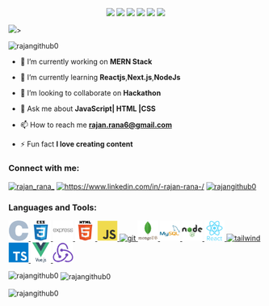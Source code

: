<p align="center">
  <!-- Intro -->
  <img src="https://readme-typing-svg.herokuapp.com?font=Fira+Code&weight=500&size=24&pause=1000&color=11F7FF&center=true&vCenter=true&width=600&lines=Hi+%F0%9F%91%8B,+I'm+Rajan" />

  <!-- MERN Stack -->
  <img src="https://readme-typing-svg.herokuapp.com?font=Fira+Code&weight=500&size=24&pause=1000&color=00FF7F&center=true&vCenter=true&width=600&lines=MERN+Stack+Developer" />

  <!-- Frontend -->
  <img src="https://readme-typing-svg.herokuapp.com?font=Fira+Code&weight=500&size=24&pause=1000&color=1E90FF&center=true&vCenter=true&width=600&lines=Frontend+Developer" />

  <!-- Backend -->
  <img src="https://readme-typing-svg.herokuapp.com?font=Fira+Code&weight=500&size=24&pause=1000&color=FF8C00&center=true&vCenter=true&width=600&lines=Backend+Developer" />

  <!-- Full Stack -->
  <img src="https://readme-typing-svg.herokuapp.com?font=Fira+Code&weight=500&size=24&pause=1000&color=FF1493&center=true&vCenter=true&width=600&lines=Full+Stack+Developer" />

  <!-- Learning -->
  <img src="https://readme-typing-svg.herokuapp.com?font=Fira+Code&weight=500&size=24&pause=1000&color=FFD700&center=true&vCenter=true&width=600&lines=Always+Learning+%F0%9F%93%9A" />

  <!-- Build Something -->
  <img src="https://readme-typing-svg.herokuapp.com?font=Fira+Code&weight=500&size=24&pause=1000&color=DC143C&center=true&vCenter=true&width=600&lines=Let’s+Build+Something+Amazing!" />> 
</p>

<p align="left"> <img src="https://komarev.com/ghpvc/?username=rajangithub0&label=Profile%20views&color=0e75b6&style=flat" alt="rajangithub0" /> </p>

- 🔭 I’m currently working on **MERN Stack**

- 🌱 I’m currently learning **Reactjs**,**Next.js**,**NodeJs**

- 👯 I’m looking to collaborate on **Hackathon**

- 💬 Ask me about **JavaScript| HTML |CSS**

- 📫 How to reach me **rajan.rana6@gmail.com**

- ⚡ Fun fact **I love creating content**

<h3 align="left">Connect with me:</h3>
<p align="left">
<a href="https://twitter.com/rajan_rana_" target="blank"><img align="center" src="https://raw.githubusercontent.com/rahuldkjain/github-profile-readme-generator/master/src/images/icons/Social/twitter.svg" alt="rajan_rana_" height="30" width="40" /></a>
<a href="https://linkedin.com/in/https://www.linkedin.com/in/-rajan-rana-/" target="blank"><img align="center" src="https://raw.githubusercontent.com/rahuldkjain/github-profile-readme-generator/master/src/images/icons/Social/linked-in-alt.svg" alt="https://www.linkedin.com/in/-rajan-rana-/" height="30" width="40" /></a>
<a href="https://www.leetcode.com/rajangithub0" target="blank"><img align="center" src="https://raw.githubusercontent.com/rahuldkjain/github-profile-readme-generator/master/src/images/icons/Social/leet-code.svg" alt="rajangithub0" height="30" width="40" /></a>
</p>

<h3 align="left">Languages and Tools:</h3>
<p align="left">   <a href="https://www.cprogramming.com/" target="_blank" rel="noreferrer"> <img src="https://raw.githubusercontent.com/devicons/devicon/master/icons/c/c-original.svg" alt="c" width="40" height="40"/> </a> <a href="https://www.w3schools.com/css/" target="_blank" rel="noreferrer"> <img src="https://raw.githubusercontent.com/devicons/devicon/master/icons/css3/css3-original-wordmark.svg" alt="css3" width="40" height="40"/> </a> <a href="https://expressjs.com" target="_blank" rel="noreferrer"> <img src="https://raw.githubusercontent.com/devicons/devicon/master/icons/express/express-original-wordmark.svg" alt="express" width="40" height="40"/> </a>  <a href="https://www.w3.org/html/" target="_blank" rel="noreferrer"> <img src="https://raw.githubusercontent.com/devicons/devicon/master/icons/html5/html5-original-wordmark.svg" alt="html5" width="40" height="40"/> </a><a href="https://developer.mozilla.org/en-US/docs/Web/JavaScript" target="_blank" rel="noreferrer"> <img src="https://raw.githubusercontent.com/devicons/devicon/master/icons/javascript/javascript-original.svg" alt="javascript" width="40" height="40"/> </a> <a href="https://git-scm.com/" target="_blank" rel="noreferrer"> <img src="https://www.vectorlogo.zone/logos/git-scm/git-scm-icon.svg" alt="git" width="40" height="40"/> </a> <a href="https://www.mongodb.com/" target="_blank" rel="noreferrer"> <img src="https://raw.githubusercontent.com/devicons/devicon/master/icons/mongodb/mongodb-original-wordmark.svg" alt="mongodb" width="40" height="40"/> </a>  <a href="https://www.mysql.com/" target="_blank" rel="noreferrer"> <img src="https://raw.githubusercontent.com/devicons/devicon/master/icons/mysql/mysql-original-wordmark.svg" alt="mysql" width="40" height="40"/> </a> <a href="https://nodejs.org" target="_blank" rel="noreferrer"> <img src="https://raw.githubusercontent.com/devicons/devicon/master/icons/nodejs/nodejs-original-wordmark.svg" alt="nodejs" width="40" height="40"/> </a>  <a href="https://reactjs.org/" target="_blank" rel="noreferrer"> <img src="https://raw.githubusercontent.com/devicons/devicon/master/icons/react/react-original-wordmark.svg" alt="react" width="40" height="40"/> </a> <a href="https://tailwindcss.com/" target="_blank" rel="noreferrer"> <img src="https://www.vectorlogo.zone/logos/tailwindcss/tailwindcss-icon.svg" alt="tailwind" width="40" height="40"/> </a> <a href="https://www.typescriptlang.org/" target="_blank" rel="noreferrer"> <img src="https://raw.githubusercontent.com/devicons/devicon/master/icons/typescript/typescript-original.svg" alt="typescript" width="40" height="40"/> </a> <a href="https://vuejs.org/" target="_blank" rel="noreferrer"> <img src="https://raw.githubusercontent.com/devicons/devicon/master/icons/vuejs/vuejs-original-wordmark.svg" alt="vuejs" width="40" height="40"/> </a> <a href="https://redux.js.org" target="_blank" rel="noreferrer"> <img src="https://raw.githubusercontent.com/devicons/devicon/master/icons/redux/redux-original.svg" alt="redux" width="40" height="40"/> </a></p>

<p><img align="left" src="https://github-readme-stats.vercel.app/api/top-langs?username=rajangithub0&show_icons=true&locale=en&layout=compact" alt="rajangithub0" /></p>

<p>&nbsp;<img align="center" src="https://github-readme-stats.vercel.app/api?username=rajangithub0&show_icons=true&locale=en" alt="rajangithub0" /></p>

<p><img align="center" src="https://github-readme-streak-stats.herokuapp.com/?user=rajangithub0&" alt="rajangithub0" /></p>
